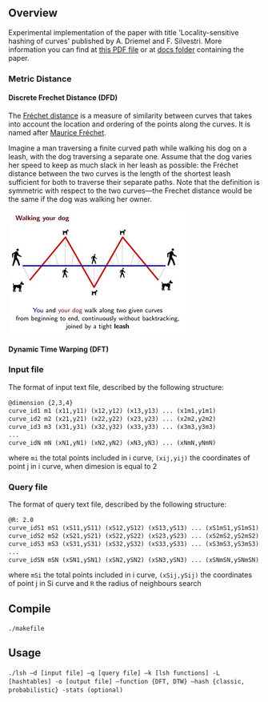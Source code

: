 ## Overview
Experimental implementation of the paper with title 'Locality-sensitive hashing of curves' published by A. Driemel and F. Silvestri. More information you can find at [this PDF file](http://drops.dagstuhl.de/opus/volltexte/2017/7203/pdf/LIPIcs-SoCG-2017-37.pdf) or at [docs folder](https://github.com/chanioxaris/Hashing-Search-PolygonalCurves/tree/master/doc) containing the paper.


### Metric Distance

#### Discrete Frechet Distance (DFD)
The [Fréchet distance](https://en.wikipedia.org/wiki/Fr%C3%A9chet_distance) is a measure of similarity between curves that takes into account the location and ordering of the points along the curves. It is named after [Maurice Fréchet](https://en.wikipedia.org/wiki/Maurice_Fr%C3%A9chet).

Imagine a man traversing a finite curved path while walking his dog on a leash, with the dog traversing a separate one. Assume that the dog varies her speed to keep as much slack in her leash as possible: the Fréchet distance between the two curves is the length of the shortest leash sufficient for both to traverse their separate paths. Note that the definition is symmetric with respect to the two curves—the Frechet distance would be the same if the dog was walking her owner.

![Frechet Distance](https://github.com/chanioxaris/Hashing-Search-PolygonalCurves/blob/master/img/frechet_distance.jpg)

#### Dynamic Time Warping (DFT)

### Input file 
The format of input text file, described by the following structure:
```
@dimension {2,3,4} 
curve_id1 m1 (x11,y11) (x12,y12) (x13,y13) ... (x1m1,y1m1)
curve_id2 m2 (x21,y21) (x22,y22) (x23,y23) ... (x2m2,y2m2)
curve_id3 m3 (x31,y31) (x32,y32) (x33,y33) ... (x3m3,y3m3)
...
curve_idN mN (xN1,yN1) (xN2,yN2) (xN3,yN3) ... (xNmN,yNmN)
```
where ```mi``` the total points included in i curve, ```(xij,yij)``` the coordinates of point j in i curve, when dimesion is equal to 2

### Query file 
The format of query text file, described by the following structure:
```
@R: 2.0
curve_idS1 mS1 (xS11,yS11) (xS12,yS12) (xS13,yS13) ... (xS1mS1,yS1mS1)
curve_idS2 mS2 (xS21,yS21) (xS22,yS22) (xS23,yS23) ... (xS2mS2,yS2mS2)
curve_idS3 mS3 (xS31,yS31) (xS32,yS32) (xS33,yS33) ... (xS3mS3,yS3mS3)
...
curve_idSN mSN (xSN1,ySN1) (xSN2,ySN2) (xSN3,ySN3) ... (xSNmSN,ySNmSN)
```
where ```mSi``` the total points included in i curve, ```(xSij,ySij)``` the coordinates of point j in Si curve and ```R``` the radius of neighbours search


## Compile

`./makefile`

## Usage

`./lsh –d [input file] –q [query file] –k [lsh functions] -L [hashtables] -ο [output file] –function {DFT, DTW} –hash {classic, probabilistic} -stats (optional)`
